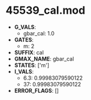# 45539_cal.mod

- **G_VALS**:
  - gbar_cal: 1.0
- **GATES**:
  - m: 2
- **SUFFIX**: cal
- **GMAX_NAME**: gbar_cal
- **STATES**: ['m']
- **I_VALS**:
  - 6.3: 0.99983079590122
  - 37: 0.99983079590122
- **ERROR_FLAGS**: []
